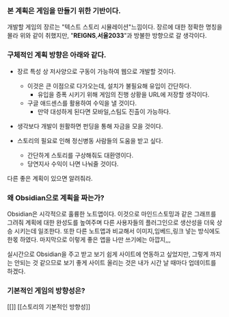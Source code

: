 ### 본 계획은 게임을 만들기 위한 기반이다.

개발할 게임의 장르는 "텍스트 스토리 시뮬레이션"느낌이다.
장르에 대한 정확한 명칭을 몰라 위와 같이 취했지만,
"**REIGNS**,**서울2033**"과 방불한 방향으로 갈 생각이다.

### 구체적인 계획 방향은 아래와 같다.
- 장르 특성 상 저사양으로 구동이 가능하여 웹으로 개발할 것이다.
	- 이것은 큰 이점으로 다가오는데, 설치가 불필요해 유입이 간단하다.
		- 유입을 증폭 시키기 위해 게임의 진행 상황을 URL에 저장할 생각이다.
	- 구글 애드센스를 활용하여 수익을 낼 것이다.
		- 만약 대성하게 된다면 모바일,스팀도 진출이 가능하다.

- 생각보다 개발이 원활하면 펀딩을 통해 자금을 모을 것이다.

- 스토리의 필요로 인해 정신병동 사람들의 도움을 받고 싶다.
	- 간단하게 스토리를 구상해줘도 대환영이다.
	- 당연지사 수익이 나면 나눠줄 것이다.

다른 좋은 계획이 있으면 알려줘라.

### 왜 Obsidian으로 계획을 짜는가?

Obsidian은 시각적으로 훌륭한 노트앱이다.
이것으로 마인드스토밍과 같은 그래프를 그려줘 계획에 대한 완성도를 높여주며
다른 사용자들의 플러그인으로 생산성을 더욱 상승 시키는데 일조한다.
또한 다른 노트앱과 비교해서 이미지,임베드,링크 넣는 방식에도 한몫 하였다.
마지막으로 이렇게 좋은 앱을 나만 쓰기에는 아깝지,,,

실시간으로 Obsidian을 주고 받고 보기 쉽게 사이트에 연동하고 싶었지만,
그렇게 까지는 안되는 것 같으므로 보기 좋게 사이트 올리는 것은
내가 시간 날 때마다 업데이트를 하겠다.

### 기본적인 게임의 방향성은?
[[]]
[[스토리의 기본적인 방향성]]